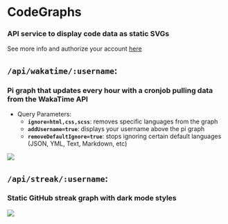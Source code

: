 # CodeGraphs

### API service to display code data as static SVGs

See more info and authorize your account [here](https://graphs.insomnizac.xyz)

## `/api/wakatime/:username`:
### Pi graph that updates every hour with a cronjob pulling data from the WakaTime API
- Query Parameters:
	- **`ignore=html,css,scss`**: removes specific languages from the graph
	- **`addUsername=true`**: displays your username above the pi graph
	- **`removeDefaultIgnore=true`**: stops ignoring certain default languages (JSON, YML, Text, Markdown, etc)


<a href="https://graphs.insomnizac.xyz/api/wakatime/Insomnizac" target="_blank">
<img src="https://graphs.insomnizac.xyz/api/wakatime/Insomnizac" />
</a>

## `/api/streak/:username`:
### Static GitHub streak graph with dark mode styles

<a href="https://graphs.insomnizac.xyz/api/streak/zrwaite" target="_blank">
<img src="https://graphs.insomnizac.xyz/api/streak/zrwaite" />
</a>
